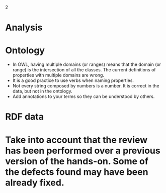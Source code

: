 2
# Analysis
# Ontology
 - In OWL, having multiple domains (or ranges) means that the domain (or range) is the intersection of all the classes.  The current definitions of properties with multiple domains are wrong.
 - It is a good practice to use verbs when naming properties.
 - Not every string composed by numbers is a number. It is correct in the data, but not in the ontology.
 - Add annotations to your terms so they can be understood by others.
# RDF data
# Take into account that the review has been performed over a previous version of the hands-on. Some of the defects found may have been already fixed.
